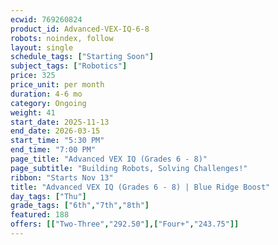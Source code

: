 ```yaml
---
ecwid: 769260824
product_id: Advanced-VEX-IQ-6-8
robots: noindex, follow
layout: single
schedule_tags: ["Starting Soon"]
subject_tags: ["Robotics"]
price: 325
price_unit: per month
duration: 4-6 mo
category: Ongoing
weight: 41
start_date: 2025-11-13
end_date: 2026-03-15
start_time: "5:30 PM"
end_time: "7:00 PM"
page_title: "Advanced VEX IQ (Grades 6 - 8)"
page_subtitle: "Building Robots, Solving Challenges!"
ribbon: "Starts Nov 13"
title: "Advanced VEX IQ (Grades 6 - 8) | Blue Ridge Boost"
day_tags: ["Thu"]
grade_tags: ["6th","7th","8th"]
featured: 188
offers: [["Two-Three","292.50"],["Four+","243.75"]]
---
```

